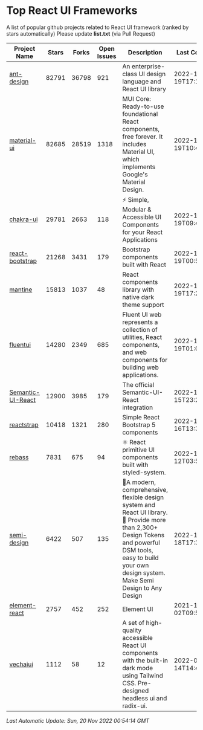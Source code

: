 # Top React UI Frameworks

A list of popular github projects related to React UI framework (ranked by stars automatically)
Please update **list.txt** (via Pull Request)

| Project Name | Stars | Forks | Open Issues | Description | Last Commit |
| ------------ | ----- | ----- | ----------- | ----------- | ----------- |
| [ant-design](https://github.com/ant-design/ant-design) |82791|36798|921|An enterprise-class UI design language and React UI library|2022-11-19T17:15:52Z|
| [material-ui](https://github.com/mui/material-ui) |82685|28519|1318|MUI Core: Ready-to-use foundational React components, free forever. It includes Material UI, which implements Google&#39;s Material Design.|2022-11-19T10:41:07Z|
| [chakra-ui](https://github.com/chakra-ui/chakra-ui) |29781|2663|118|⚡️ Simple, Modular &amp; Accessible UI Components for your React Applications|2022-11-19T09:47:05Z|
| [react-bootstrap](https://github.com/react-bootstrap/react-bootstrap) |21268|3431|179|Bootstrap components built with React|2022-11-19T00:55:04Z|
| [mantine](https://github.com/mantinedev/mantine) |15813|1037|48|React components library with native dark theme support|2022-11-19T17:27:16Z|
| [fluentui](https://github.com/microsoft/fluentui) |14280|2349|685|Fluent UI web represents a collection of utilities, React components, and web components for building web applications.|2022-11-19T01:07:32Z|
| [Semantic-UI-React](https://github.com/Semantic-Org/Semantic-UI-React) |12900|3985|179|The official Semantic-UI-React integration|2022-11-15T23:26:50Z|
| [reactstrap](https://github.com/reactstrap/reactstrap) |10418|1321|280|Simple React Bootstrap 5 components|2022-11-16T13:37:03Z|
| [rebass](https://github.com/rebassjs/rebass) |7831|675|94|:atom_symbol: React primitive UI components built with styled-system.|2022-11-12T03:51:30Z|
| [semi-design](https://github.com/DouyinFE/semi-design) |6422|507|135|🚀A modern, comprehensive, flexible design system and React UI library. 🎨 Provide more than 2,300+ Design Tokens and powerful DSM tools, easy to build your own design system. Make Semi Design to Any Design|2022-11-18T17:30:54Z|
| [element-react](https://github.com/ElemeFE/element-react) |2757|452|252|Element UI|2021-12-02T09:57:44Z|
| [vechaiui](https://github.com/vechai/vechaiui) |1112|58|12|A set of high-quality accessible React UI components with the built-in dark mode using Tailwind CSS. Pre-designed headless ui and radix-ui.|2022-06-14T14:47:17Z|

*Last Automatic Update: Sun, 20 Nov 2022 00:54:14 GMT*